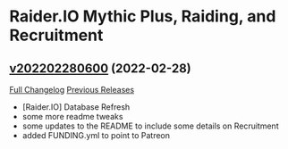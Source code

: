# Raider.IO Mythic Plus, Raiding, and Recruitment

## [v202202280600](https://github.com/RaiderIO/raiderio-addon/tree/v202202280600) (2022-02-28)
[Full Changelog](https://github.com/RaiderIO/raiderio-addon/compare/v202202270600...v202202280600) [Previous Releases](https://github.com/RaiderIO/raiderio-addon/releases)

- [Raider.IO] Database Refresh  
- some more readme tweaks  
- some updates to the README to include some details on Recruitment  
- added FUNDING.yml to point to Patreon  
